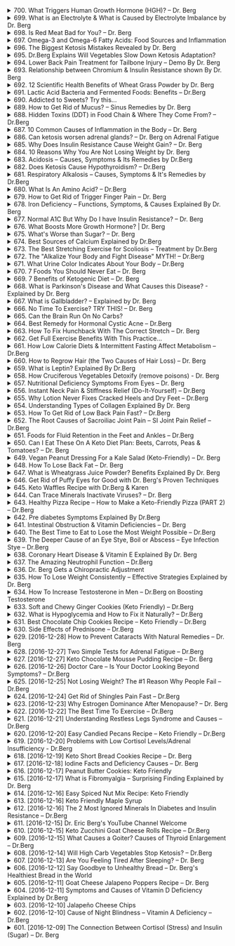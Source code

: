 <details>
<summary>700. What Triggers Human Growth Hormone (HGH)? – Dr. Berg</summary><br>

<a href="https://www.youtube.com/watch?v=TAQZATxnAfI" target="_blank">
    <img src="https://img.youtube.com/vi/TAQZATxnAfI/maxresdefault.jpg" 
        alt="[Youtube]" width="200">
</a>


</details>

<details>
<summary>699. What is an Electrolyte & What is Caused by Electrolyte Imbalance by Dr. Berg</summary><br>

<a href="https://www.youtube.com/watch?v=OBnoVmsPODg" target="_blank">
    <img src="https://img.youtube.com/vi/OBnoVmsPODg/maxresdefault.jpg" 
        alt="[Youtube]" width="200">
</a>


</details>

<details>
<summary>698. Is Red Meat Bad for You? – Dr. Berg</summary><br>

<a href="https://www.youtube.com/watch?v=e1wy2NeItQQ" target="_blank">
    <img src="https://img.youtube.com/vi/e1wy2NeItQQ/maxresdefault.jpg" 
        alt="[Youtube]" width="200">
</a>


</details>

<details>
<summary>697. Omega-3 and Omega-6 Fatty Acids: Food Sources and Inflammation</summary><br>

<a href="https://www.youtube.com/watch?v=iXXBwBMtGmQ" target="_blank">
    <img src="https://img.youtube.com/vi/iXXBwBMtGmQ/maxresdefault.jpg" 
        alt="[Youtube]" width="200">
</a>


</details>

<details>
<summary>696. The Biggest Ketosis Mistakes Revealed by Dr. Berg</summary><br>

<a href="https://www.youtube.com/watch?v=M23vP6GAovg" target="_blank">
    <img src="https://img.youtube.com/vi/M23vP6GAovg/maxresdefault.jpg" 
        alt="[Youtube]" width="200">
</a>


</details>

<details>
<summary>695. Dr.Berg Explains Will Vegetables Slow Down Ketosis Adaptation?</summary><br>

<a href="https://www.youtube.com/watch?v=Pr4u-hK1J6c" target="_blank">
    <img src="https://img.youtube.com/vi/Pr4u-hK1J6c/maxresdefault.jpg" 
        alt="[Youtube]" width="200">
</a>


</details>

<details>
<summary>694. Lower Back Pain Treatment for Tailbone Injury – Demo By Dr. Berg</summary><br>

<a href="https://www.youtube.com/watch?v=HPEC4QsW8E4" target="_blank">
    <img src="https://img.youtube.com/vi/HPEC4QsW8E4/maxresdefault.jpg" 
        alt="[Youtube]" width="200">
</a>


</details>

<details>
<summary>693. Relationship between Chromium & Insulin Resistance shown By Dr. Berg</summary><br>

<a href="https://www.youtube.com/watch?v=RABThDFW000" target="_blank">
    <img src="https://img.youtube.com/vi/RABThDFW000/maxresdefault.jpg" 
        alt="[Youtube]" width="200">
</a>


</details>

<details>
<summary>692. 12 Scientific Health Benefits of Wheat Grass Powder by Dr. Berg</summary><br>

<a href="https://www.youtube.com/watch?v=7W9BJpFMaa4" target="_blank">
    <img src="https://img.youtube.com/vi/7W9BJpFMaa4/maxresdefault.jpg" 
        alt="[Youtube]" width="200">
</a>


</details>

<details>
<summary>691. Lactic Acid Bacteria and Fermented Foods: Benefits – Dr.Berg</summary><br>

<a href="https://www.youtube.com/watch?v=EVy2bxxSI4Q" target="_blank">
    <img src="https://img.youtube.com/vi/EVy2bxxSI4Q/maxresdefault.jpg" 
        alt="[Youtube]" width="200">
</a>


</details>

<details>
<summary>690. Addicted to Sweets? Try this...</summary><br>

<a href="https://www.youtube.com/watch?v=AwJd1qXSfcQ" target="_blank">
    <img src="https://img.youtube.com/vi/AwJd1qXSfcQ/maxresdefault.jpg" 
        alt="[Youtube]" width="200">
</a>


</details>

<details>
<summary>689. How to Get Rid of Mucus? – Sinus Remedies by Dr. Berg</summary><br>

<a href="https://www.youtube.com/watch?v=KrJk0i6AYS8" target="_blank">
    <img src="https://img.youtube.com/vi/KrJk0i6AYS8/maxresdefault.jpg" 
        alt="[Youtube]" width="200">
</a>


</details>

<details>
<summary>688. Hidden Toxins (DDT) in Food Chain & Where They Come From? – Dr.Berg</summary><br>

<a href="https://www.youtube.com/watch?v=6LK2vbthHpM" target="_blank">
    <img src="https://img.youtube.com/vi/6LK2vbthHpM/maxresdefault.jpg" 
        alt="[Youtube]" width="200">
</a>


</details>

<details>
<summary>687. 10 Common Causes of Inflammation in the Body – Dr. Berg</summary><br>

<a href="https://www.youtube.com/watch?v=QO91P9kYt8E" target="_blank">
    <img src="https://img.youtube.com/vi/QO91P9kYt8E/maxresdefault.jpg" 
        alt="[Youtube]" width="200">
</a>


</details>

<details>
<summary>686. Can ketosis worsen adrenal glands? – Dr. Berg on Adrenal Fatigue</summary><br>

<a href="https://www.youtube.com/watch?v=8gDND1jge6w" target="_blank">
    <img src="https://img.youtube.com/vi/8gDND1jge6w/maxresdefault.jpg" 
        alt="[Youtube]" width="200">
</a>


</details>

<details>
<summary>685. Why Does Insulin Resistance Cause Weight Gain? – Dr. Berg</summary><br>

<a href="https://www.youtube.com/watch?v=wducoxnU5YE" target="_blank">
    <img src="https://img.youtube.com/vi/wducoxnU5YE/maxresdefault.jpg" 
        alt="[Youtube]" width="200">
</a>


</details>

<details>
<summary>684. 10 Reasons Why You Are Not Losing Weight by Dr. Berg</summary><br>

<a href="https://www.youtube.com/watch?v=KduElMXY2Fw" target="_blank">
    <img src="https://img.youtube.com/vi/KduElMXY2Fw/maxresdefault.jpg" 
        alt="[Youtube]" width="200">
</a>


</details>

<details>
<summary>683. Acidosis – Causes, Symptoms & Its Remedies by Dr.Berg</summary><br>

<a href="https://www.youtube.com/watch?v=kBIxzPFLAT0" target="_blank">
    <img src="https://img.youtube.com/vi/kBIxzPFLAT0/maxresdefault.jpg" 
        alt="[Youtube]" width="200">
</a>


</details>

<details>
<summary>682. Does Ketosis Cause Hypothyroidism? – Dr.Berg</summary><br>

<a href="https://www.youtube.com/watch?v=wzrwOlna-T0" target="_blank">
    <img src="https://img.youtube.com/vi/wzrwOlna-T0/maxresdefault.jpg" 
        alt="[Youtube]" width="200">
</a>


</details>

<details>
<summary>681. Respiratory Alkalosis – Causes, Symptoms & It's Remedies by Dr.Berg</summary><br>

<a href="https://www.youtube.com/watch?v=FjZQLEcxHI0" target="_blank">
    <img src="https://img.youtube.com/vi/FjZQLEcxHI0/maxresdefault.jpg" 
        alt="[Youtube]" width="200">
</a>


</details>

<details>
<summary>680. What Is An Amino Acid? – Dr.Berg</summary><br>

<a href="https://www.youtube.com/watch?v=cyh6mo2AeaU" target="_blank">
    <img src="https://img.youtube.com/vi/cyh6mo2AeaU/maxresdefault.jpg" 
        alt="[Youtube]" width="200">
</a>


</details>

<details>
<summary>679. How to Get Rid of Trigger Finger Pain – Dr. Berg</summary><br>

<a href="https://www.youtube.com/watch?v=3VdaGyHHrXw" target="_blank">
    <img src="https://img.youtube.com/vi/3VdaGyHHrXw/maxresdefault.jpg" 
        alt="[Youtube]" width="200">
</a>


</details>

<details>
<summary>678. Iron Deficiency – Functions, Symptoms, & Causes Explained By Dr. Berg</summary><br>

<a href="https://www.youtube.com/watch?v=yD3bW2z-yNw" target="_blank">
    <img src="https://img.youtube.com/vi/yD3bW2z-yNw/maxresdefault.jpg" 
        alt="[Youtube]" width="200">
</a>


</details>

<details>
<summary>677. Normal A1C But Why Do I have Insulin Resistance? – Dr. Berg</summary><br>

<a href="https://www.youtube.com/watch?v=9dOK9fR9hDU" target="_blank">
    <img src="https://img.youtube.com/vi/9dOK9fR9hDU/maxresdefault.jpg" 
        alt="[Youtube]" width="200">
</a>


</details>

<details>
<summary>676. What Boosts More Growth Hormone? | Dr. Berg</summary><br>

<a href="https://www.youtube.com/watch?v=fevi1lmDPEU" target="_blank">
    <img src="https://img.youtube.com/vi/fevi1lmDPEU/maxresdefault.jpg" 
        alt="[Youtube]" width="200">
</a>


</details>

<details>
<summary>675. What's Worse than Sugar? – Dr. Berg</summary><br>

<a href="https://www.youtube.com/watch?v=FJC68HbhlYU" target="_blank">
    <img src="https://img.youtube.com/vi/FJC68HbhlYU/maxresdefault.jpg" 
        alt="[Youtube]" width="200">
</a>


</details>

<details>
<summary>674. Best Sources of Calcium Explained by Dr.Berg</summary><br>

<a href="https://www.youtube.com/watch?v=ScXWNQdNBOM" target="_blank">
    <img src="https://img.youtube.com/vi/ScXWNQdNBOM/maxresdefault.jpg" 
        alt="[Youtube]" width="200">
</a>


</details>

<details>
<summary>673. The Best Stretching Exercise for Scoliosis – Treatment by Dr.Berg</summary><br>

<a href="https://www.youtube.com/watch?v=jxuvbZluAPk" target="_blank">
    <img src="https://img.youtube.com/vi/jxuvbZluAPk/maxresdefault.jpg" 
        alt="[Youtube]" width="200">
</a>


</details>

<details>
<summary>672. The "Alkalize Your Body and Fight Disease" MYTH! – Dr.Berg</summary><br>

<a href="https://www.youtube.com/watch?v=hL20rKw8FME" target="_blank">
    <img src="https://img.youtube.com/vi/hL20rKw8FME/maxresdefault.jpg" 
        alt="[Youtube]" width="200">
</a>


</details>

<details>
<summary>671. What Urine Color Indicates About Your Body – Dr.Berg</summary><br>

<a href="https://www.youtube.com/watch?v=rIWb2vlUNaM" target="_blank">
    <img src="https://img.youtube.com/vi/rIWb2vlUNaM/maxresdefault.jpg" 
        alt="[Youtube]" width="200">
</a>


</details>

<details>
<summary>670. 7 Foods You Should Never Eat – Dr. Berg</summary><br>

<a href="https://www.youtube.com/watch?v=Iyf5ViY2AbA" target="_blank">
    <img src="https://img.youtube.com/vi/Iyf5ViY2AbA/maxresdefault.jpg" 
        alt="[Youtube]" width="200">
</a>


</details>

<details>
<summary>669. 7 Benefits of Ketogenic Diet – Dr. Berg</summary><br>

<a href="https://www.youtube.com/watch?v=_VqsQNLZDpE" target="_blank">
    <img src="https://img.youtube.com/vi/_VqsQNLZDpE/maxresdefault.jpg" 
        alt="[Youtube]" width="200">
</a>


</details>

<details>
<summary>668. What is Parkinson's Disease and What Causes this Disease? - Explained by Dr. Berg</summary><br>

<a href="https://www.youtube.com/watch?v=PpKsGcbec0Q" target="_blank">
    <img src="https://img.youtube.com/vi/PpKsGcbec0Q/maxresdefault.jpg" 
        alt="[Youtube]" width="200">
</a>


</details>

<details>
<summary>667. What is Gallbladder? – Explained by Dr. Berg</summary><br>

<a href="https://www.youtube.com/watch?v=UJQmdF_8t9c" target="_blank">
    <img src="https://img.youtube.com/vi/UJQmdF_8t9c/maxresdefault.jpg" 
        alt="[Youtube]" width="200">
</a>


</details>

<details>
<summary>666. No Time To Exercise? TRY THIS! – Dr. Berg</summary><br>

<a href="https://www.youtube.com/watch?v=tbi1q0zgz1o" target="_blank">
    <img src="https://img.youtube.com/vi/tbi1q0zgz1o/maxresdefault.jpg" 
        alt="[Youtube]" width="200">
</a>


</details>

<details>
<summary>665. Can the Brain Run On No Carbs?</summary><br>

<a href="https://www.youtube.com/watch?v=XAil7Y5Gu5o" target="_blank">
    <img src="https://img.youtube.com/vi/XAil7Y5Gu5o/maxresdefault.jpg" 
        alt="[Youtube]" width="200">
</a>


</details>

<details>
<summary>664. Best Remedy for Hormonal Cystic Acne – Dr.Berg</summary><br>

<a href="https://www.youtube.com/watch?v=JE3PeG4hi4w" target="_blank">
    <img src="https://img.youtube.com/vi/JE3PeG4hi4w/maxresdefault.jpg" 
        alt="[Youtube]" width="200">
</a>


</details>

<details>
<summary>663. How To Fix Hunchback With The Correct Stretch – Dr. Berg</summary><br>

<a href="https://www.youtube.com/watch?v=APRTjRmBAhM" target="_blank">
    <img src="https://img.youtube.com/vi/APRTjRmBAhM/maxresdefault.jpg" 
        alt="[Youtube]" width="200">
</a>


</details>

<details>
<summary>662. Get Full Exercise Benefits With This Practice...</summary><br>

<a href="https://www.youtube.com/watch?v=X7WsxOjtM3c" target="_blank">
    <img src="https://img.youtube.com/vi/X7WsxOjtM3c/maxresdefault.jpg" 
        alt="[Youtube]" width="200">
</a>


</details>

<details>
<summary>661. How Low Calorie Diets & Intermittent Fasting Affect Metabolism – Dr.Berg</summary><br>

<a href="https://www.youtube.com/watch?v=mDGcXTGWzaY" target="_blank">
    <img src="https://img.youtube.com/vi/mDGcXTGWzaY/maxresdefault.jpg" 
        alt="[Youtube]" width="200">
</a>


</details>

<details>
<summary>660. How to Regrow Hair (the Two Causes of Hair Loss) – Dr. Berg</summary><br>

<a href="https://www.youtube.com/watch?v=4r8Mf7BL2Pk" target="_blank">
    <img src="https://img.youtube.com/vi/4r8Mf7BL2Pk/maxresdefault.jpg" 
        alt="[Youtube]" width="200">
</a>


</details>

<details>
<summary>659. What is Leptin? Explained By Dr.Berg</summary><br>

<a href="https://www.youtube.com/watch?v=o-K9xpu1pzo" target="_blank">
    <img src="https://img.youtube.com/vi/o-K9xpu1pzo/maxresdefault.jpg" 
        alt="[Youtube]" width="200">
</a>


</details>

<details>
<summary>658. How Cruciferous Vegetables Detoxify (remove poisons) - Dr. Berg</summary><br>

<a href="https://www.youtube.com/watch?v=ym7Jt7rehko" target="_blank">
    <img src="https://img.youtube.com/vi/ym7Jt7rehko/maxresdefault.jpg" 
        alt="[Youtube]" width="200">
</a>


</details>

<details>
<summary>657. Nutritional Deficiency Symptoms From Eyes – Dr. Berg</summary><br>

<a href="https://www.youtube.com/watch?v=3uBArhJVMLU" target="_blank">
    <img src="https://img.youtube.com/vi/3uBArhJVMLU/maxresdefault.jpg" 
        alt="[Youtube]" width="200">
</a>


</details>

<details>
<summary>656. Instant Neck Pain & Stiffness Relief (Do-It-Yourself) – Dr.Berg</summary><br>

<a href="https://www.youtube.com/watch?v=VUtBqJ4rsiQ" target="_blank">
    <img src="https://img.youtube.com/vi/VUtBqJ4rsiQ/maxresdefault.jpg" 
        alt="[Youtube]" width="200">
</a>


</details>

<details>
<summary>655. Why Lotion Never Fixes Cracked Heels and Dry Feet – Dr.Berg</summary><br>

<a href="https://www.youtube.com/watch?v=Z2o0fTIdHKs" target="_blank">
    <img src="https://img.youtube.com/vi/Z2o0fTIdHKs/maxresdefault.jpg" 
        alt="[Youtube]" width="200">
</a>


</details>

<details>
<summary>654. Understanding Types of Collagen Explained By Dr. Berg</summary><br>

<a href="https://www.youtube.com/watch?v=UcSgIhrvaos" target="_blank">
    <img src="https://img.youtube.com/vi/UcSgIhrvaos/maxresdefault.jpg" 
        alt="[Youtube]" width="200">
</a>


</details>

<details>
<summary>653. How To Get Rid of Low Back Pain Fast? – Dr.Berg</summary><br>

<a href="https://www.youtube.com/watch?v=o9jyE-Dcjkk" target="_blank">
    <img src="https://img.youtube.com/vi/o9jyE-Dcjkk/maxresdefault.jpg" 
        alt="[Youtube]" width="200">
</a>


</details>

<details>
<summary>652. The Root Causes of Sacroiliac Joint Pain – SI Joint Pain Relief – Dr.Berg</summary><br>

<a href="https://www.youtube.com/watch?v=_pZT6SzQ9fg" target="_blank">
    <img src="https://img.youtube.com/vi/_pZT6SzQ9fg/maxresdefault.jpg" 
        alt="[Youtube]" width="200">
</a>


</details>

<details>
<summary>651. Foods for Fluid Retention in the Feet and Ankles – Dr.Berg</summary><br>

<a href="https://www.youtube.com/watch?v=YAj4e75Yv8Y" target="_blank">
    <img src="https://img.youtube.com/vi/YAj4e75Yv8Y/maxresdefault.jpg" 
        alt="[Youtube]" width="200">
</a>


</details>

<details>
<summary>650. Can I Eat These On A Keto Diet Plan: Beets, Carrots, Peas & Tomatoes? – Dr. Berg</summary><br>

<a href="https://www.youtube.com/watch?v=krfboRubpKU" target="_blank">
    <img src="https://img.youtube.com/vi/krfboRubpKU/maxresdefault.jpg" 
        alt="[Youtube]" width="200">
</a>


</details>

<details>
<summary>649. Vegan Peanut Dressing For a Kale Salad (Keto-Friendly) – Dr. Berg</summary><br>

<a href="https://www.youtube.com/watch?v=7zlUlznOmq8" target="_blank">
    <img src="https://img.youtube.com/vi/7zlUlznOmq8/maxresdefault.jpg" 
        alt="[Youtube]" width="200">
</a>


</details>

<details>
<summary>648. How To Lose Back Fat – Dr. Berg</summary><br>

<a href="https://www.youtube.com/watch?v=Zeh-fA9Cl3k" target="_blank">
    <img src="https://img.youtube.com/vi/Zeh-fA9Cl3k/maxresdefault.jpg" 
        alt="[Youtube]" width="200">
</a>


</details>

<details>
<summary>647. What is Wheatgrass Juice Powder? Benefits Explained By Dr. Berg</summary><br>

<a href="https://www.youtube.com/watch?v=1r_vun-ERQI" target="_blank">
    <img src="https://img.youtube.com/vi/1r_vun-ERQI/maxresdefault.jpg" 
        alt="[Youtube]" width="200">
</a>


</details>

<details>
<summary>646. Get Rid of Puffy Eyes for Good with Dr. Berg's Proven Techniques</summary><br>

<a href="https://www.youtube.com/watch?v=zGtiylOAtM0" target="_blank">
    <img src="https://img.youtube.com/vi/zGtiylOAtM0/maxresdefault.jpg" 
        alt="[Youtube]" width="200">
</a>


</details>

<details>
<summary>645. Keto Waffles Recipe with Dr.Berg & Karen</summary><br>

<a href="https://www.youtube.com/watch?v=lFsaM8oClaQ" target="_blank">
    <img src="https://img.youtube.com/vi/lFsaM8oClaQ/maxresdefault.jpg" 
        alt="[Youtube]" width="200">
</a>


</details>

<details>
<summary>644. Can Trace Minerals Inactivate Viruses? – Dr. Berg</summary><br>

<a href="https://www.youtube.com/watch?v=XRYGJvD3mkw" target="_blank">
    <img src="https://img.youtube.com/vi/XRYGJvD3mkw/maxresdefault.jpg" 
        alt="[Youtube]" width="200">
</a>


</details>

<details>
<summary>643. Healthy Pizza Recipe – How to Make a Keto-Friendly Pizza (PART 2) – Dr.Berg</summary><br>

<a href="https://www.youtube.com/watch?v=okE3-YV__ck" target="_blank">
    <img src="https://img.youtube.com/vi/okE3-YV__ck/maxresdefault.jpg" 
        alt="[Youtube]" width="200">
</a>


</details>

<details>
<summary>642. Pre diabetes Symptoms Explained By Dr.Berg</summary><br>

<a href="https://www.youtube.com/watch?v=ZQNRIeH101U" target="_blank">
    <img src="https://img.youtube.com/vi/ZQNRIeH101U/maxresdefault.jpg" 
        alt="[Youtube]" width="200">
</a>


</details>

<details>
<summary>641. Intestinal Obstruction & Vitamin Deficiencies – Dr. Berg</summary><br>

<a href="https://www.youtube.com/watch?v=n_TZbz16C-U" target="_blank">
    <img src="https://img.youtube.com/vi/n_TZbz16C-U/maxresdefault.jpg" 
        alt="[Youtube]" width="200">
</a>


</details>

<details>
<summary>640. The Best Time to Eat to Lose the Most Weight Possible – Dr.Berg</summary><br>

<a href="https://www.youtube.com/watch?v=UJQmI3XOHCM" target="_blank">
    <img src="https://img.youtube.com/vi/UJQmI3XOHCM/maxresdefault.jpg" 
        alt="[Youtube]" width="200">
</a>


</details>

<details>
<summary>639. The Deeper Cause of an Eye Stye, Boil or Abscess – Eye Infection Stye – Dr.Berg</summary><br>

<a href="https://www.youtube.com/watch?v=YKl1j0ZCsLE" target="_blank">
    <img src="https://img.youtube.com/vi/YKl1j0ZCsLE/maxresdefault.jpg" 
        alt="[Youtube]" width="200">
</a>


</details>

<details>
<summary>638. Coronary Heart Disease & Vitamin E Explained By Dr. Berg</summary><br>

<a href="https://www.youtube.com/watch?v=KgF99DleFWo" target="_blank">
    <img src="https://img.youtube.com/vi/KgF99DleFWo/maxresdefault.jpg" 
        alt="[Youtube]" width="200">
</a>


</details>

<details>
<summary>637. The Amazing Neutrophil Function – Dr.Berg</summary><br>

<a href="https://www.youtube.com/watch?v=B7Cc7VGpIDw" target="_blank">
    <img src="https://img.youtube.com/vi/B7Cc7VGpIDw/maxresdefault.jpg" 
        alt="[Youtube]" width="200">
</a>


</details>

<details>
<summary>636. Dr. Berg Gets a Chiropractic Adjustment</summary><br>

<a href="https://www.youtube.com/watch?v=EkGDRlmsr1k" target="_blank">
    <img src="https://img.youtube.com/vi/EkGDRlmsr1k/maxresdefault.jpg" 
        alt="[Youtube]" width="200">
</a>


</details>

<details>
<summary>635. How To Lose Weight Consistently – Effective Strategies Explained by Dr. Berg</summary><br>

<a href="https://www.youtube.com/watch?v=YPUWzVSly4U" target="_blank">
    <img src="https://img.youtube.com/vi/YPUWzVSly4U/maxresdefault.jpg" 
        alt="[Youtube]" width="200">
</a>


</details>

<details>
<summary>634. How To Increase Testosterone in Men – Dr.Berg on Boosting Testosterone</summary><br>

<a href="https://www.youtube.com/watch?v=0tj7VfiURuk" target="_blank">
    <img src="https://img.youtube.com/vi/0tj7VfiURuk/maxresdefault.jpg" 
        alt="[Youtube]" width="200">
</a>


</details>

<details>
<summary>633. Soft and Chewy Ginger Cookies (Keto Friendly) – Dr.Berg</summary><br>

<a href="https://www.youtube.com/watch?v=fB4oTr8sgy0" target="_blank">
    <img src="https://img.youtube.com/vi/fB4oTr8sgy0/maxresdefault.jpg" 
        alt="[Youtube]" width="200">
</a>


</details>

<details>
<summary>632. What is Hypoglycemia and How to Fix it Naturally? – Dr.Berg</summary><br>

<a href="https://www.youtube.com/watch?v=n4hTBVFyyKs" target="_blank">
    <img src="https://img.youtube.com/vi/n4hTBVFyyKs/maxresdefault.jpg" 
        alt="[Youtube]" width="200">
</a>


</details>

<details>
<summary>631. Best Chocolate Chip Cookies Recipe – Keto Friendly – Dr.Berg</summary><br>

<a href="https://www.youtube.com/watch?v=XV-TNaYwAuc" target="_blank">
    <img src="https://img.youtube.com/vi/XV-TNaYwAuc/maxresdefault.jpg" 
        alt="[Youtube]" width="200">
</a>


</details>

<details>
<summary>630. Side Effects of Prednisone – Dr.Berg</summary><br>

<a href="https://www.youtube.com/watch?v=DuuRUyO3SW4" target="_blank">
    <img src="https://img.youtube.com/vi/DuuRUyO3SW4/maxresdefault.jpg" 
        alt="[Youtube]" width="200">
</a>


</details>

<details>
<summary>629. [2016-12-28] How to Prevent Cataracts With Natural Remedies – Dr. Berg</summary><br>

<a href="https://www.youtube.com/watch?v=7d1rOYvv5Xw" target="_blank">
    <img src="https://img.youtube.com/vi/7d1rOYvv5Xw/maxresdefault.jpg" 
        alt="[Youtube]" width="200">
</a>

### 核心主題
- 論述白內障的原因及其相關因素。
- 探讨營養補充和自然療法在治療白內障中的作用。

### 主要觀念
1. 白內障是晶狀體變得混濁，影響視力的疾病，通常需要手術治療。
2. 白內障與年齡老化、壓力及某些藥物（如皮質類固醇）有關。
3. 糖尿病及其前期症狀（如胰島素抵抗）會增加白內障風險。
4. 膳食和 supplements 可能對預防或治療白內障有幫助。

### 問題原因
1. 年齡導致晶狀體退化。
2. 長期使用皮質類固醇（如 prednisone）可能引發白內障。
3. 糖尿病患者的高血糖水平會損害晶狀體，導致白內障風險增加。
4. 胰島素抵抗和前期糖尿病也與白內障發生率上升有關。

### 解決方法
1. **補充營養：**
   - **硫胺素（B1）**：推薦使用脂溶性B1，因其能穿透細胞膜，進入眼睛深層組織，幫助修復晶狀體。
   - **NAC滴眼液（N-Acetylcarnosine）**：這是一種常見的自然療法，可用於直接作用於眼睛，修復白內障。

2. **飲食調整：**
   - 調整飲食以控制血糖水平，改善胰島素抵抗。
   - 增加富含抗氧化劑的食物攝取，保護眼睛免受氧化應激損害。

### 健康建議
1. 確保攝入足夠的營養素，尤其是脂溶性B族維生素和NAC。
2. 控制血糖水平，特別是糖尿病患者，以降低白內障風險。
3. 使用特定的眼部護理產品（如NAC滴眼液）來改善視力問題。
4. 經常進行眼部檢查，早期發現和治療眼部問題。

### 結論
- 白內障是一種可預防且可治療的疾病。
- 通過調整飲食、補充適當營養素以及使用自然療法，可以有效延緩白內障的發展甚至恢復視力。
- 特別是對於糖尿病患者來說，及時補充B1和NAC滴眼液等措施能顯著改善眼部健康。
</details>

<details>
<summary>628. [2016-12-27] Two Simple Tests for Adrenal Fatigue – Dr.Berg</summary><br>

<a href="https://www.youtube.com/watch?v=mYfUCMCBYGE" target="_blank">
    <img src="https://img.youtube.com/vi/mYfUCMCBYGE/maxresdefault.jpg" 
        alt="[Youtube]" width="200">
</a>

### Core Theme  
- **Adrenal Fatigue**: The video discusses two simple home tests to assess adrenal fatigue and provides insights into its implications on health.  

---

### Key Concepts  
1. **Adrenal Function and Breathing**:  
   - Adrenal glands are linked to respiratory capacity. Poor adrenal function can limit breath-holding ability, a sign of potential adrenal fatigue.  
2. **Autonomic Nervous System (ANS)**:  
   - The ANS, particularly the sympathetic nervous system, plays a role in controlling pupil dilation and constriction via the iris in response to light.  

---

### Symptoms and Causes  
1. **Adrenal Fatigue Symptoms**:  
   - Difficulty holding breath for extended periods (e.g., less than a minute).  
   - Inability to maintain pupil constriction under bright light, leading to fluctuating pupil size.  
2. **Underlying Cause**:  
   - Weakness or dysfunction in the adrenal glands and related nervous system pathways.  

---

### Diagnostic Tests  
1. **Breath-Holding Test**:  
   - Instructions: Hold your breath as long as possible.  
   - Interpretation: Poor performance may indicate adrenal fatigue.  
2. **Iris Light Response Test**:  
   - Instructions: Shine a light into one eye and observe pupil constriction.  
   - Interpretation: Inability to maintain constriction for at least one minute suggests weak adrenals.  

---

### Solutions and Health Recommendations  
1. **Adrenal Support Kit**:  
   - A recommended product is mentioned to aid adrenal function, with details provided in the video (link included).  
2. **Lifestyle Modifications**:  
   - Further advice may include dietary changes, stress management, and rest to support adrenal health.  

---

### Conclusion  
- Early detection of adrenal fatigue through simple home tests can lead to timely intervention.  
- Strengthening adrenal function is crucial for overall health and vitality.
</details>

<details>
<summary>627. [2016-12-27] Keto Chocolate Mousse Pudding Recipe – Dr. Berg</summary><br>

<a href="https://www.youtube.com/watch?v=T3Levyqu9s4" target="_blank">
    <img src="https://img.youtube.com/vi/T3Levyqu9s4/maxresdefault.jpg" 
        alt="[Youtube]" width="200">
</a>

### Core Theme  
- The article primarily focuses on the creation and presentation of a low-carb, keto-friendly chocolate mousse recipe.  

---

### Key Concepts  
1. **Recipe Overview**:  
   - The chocolate mousse is described as simple to prepare with minimal ingredients.  
   - It emphasizes the use of whipped cream and sugar-free chocolate chips for garnish.  

2. **Dietary Considerations**:  
   - The dish aligns with low-carb and keto dietary restrictions, making it suitable for individuals following these diets.  

3. **Presentation and Enjoyment**:  
   - The recipe suggests serving the mousse in small portions for a delightful experience.  
   - Optional additions like whipped cream and chocolate drizzle enhance presentation and flavor variety.  

---

### Issues Identified  
- The initial recording lacked sufficient pauses between key points, potentially making it harder to follow.  

---

### Solutions Proposed  
1. **Improvement in Delivery**:  
   - Incorporating brief pauses between main concepts improves clarity and comprehension during presentations or recordings.  

2. **Clarity and Structure**:  
   - Organizing the content with clear sections (e.g., recipe explanation, preparation steps) ensures better audience engagement.  

---

### Health Recommendations  
1. **Dietary Fit**:  
   - The recipe is recommended for individuals adhering to low-carb or keto diets due to its ingredient choices and minimal sugar content.  

2. **Portion Control**:  
   - Consuming the mousse in small portions aligns with healthy eating practices, even when indulging in treats.  

---

### Conclusion  
- The article successfully demonstrates how to create a simple, nutritious, and delicious chocolate mousse that fits specific dietary needs.  
- Emphasizing presentation and clarity enhances the overall appeal and usability of the recipe for a wider audience.
</details>

<details>
<summary>626. [2016-12-26] Doctor Care – Is Your Doctor Looking Beyond Symptoms? – Dr.Berg</summary><br>

<a href="https://www.youtube.com/watch?v=1Ie4xrddR3o" target="_blank">
    <img src="https://img.youtube.com/vi/1Ie4xrddR3o/maxresdefault.jpg" 
        alt="[Youtube]" width="200">
</a>

### 文章整理：探索健康真相：症状与根本原因的关系

---

#### **核心主題**
- 本文主要探討現代醫學中對疾病和症狀的根本原因分析不足，強調通過工具（如「症狀檢查器」）來找出導致健康問題的根源。

---

#### **主要觀念**
1. 現代醫學常忽視疾病的根本原因，僅關注症狀。
2. 很多疾病的真正原因是營養缺乏或代謝失衡。
3. 通過工具分析症狀與根本原因之間的因果關係，可以更好地理解健康問題。

---

#### **問題原因**
1. 現有醫療信息存在重大缺陷：
   - 醫療教育中未充分強調營養和代謝在疾病中的作用。
   - 医療機構重視症狀而非病因。
2. 對於多種常見疾病的描述不夠科學：
   - 如白癜風、白癜病、白癜症等，病因不明。
   - 神經系統疾病（如帕金森病、多發性硬化症）的病因未被探明。

---

#### **解決方法**
1. 使用「症狀檢查器」工具：
   - 通過分析症狀和根本原因之間的因果關係，提供科學的健康建議。
2. 強調營養在疾病治療中的重要性：
   - 如B族維生素缺乏導致神經系統問題。
   - K2、D3缺乏引發血管 CALCIFICATION（鈣化）。

---

#### **健康建議**
1. 調整飲食結構，補充必要的營養素：
   - B族維生素可改善神經症狀。
   - 維生素C和K2/D3可預防血管問題。
2. 避免依賴傳統藥物治療，轉向根源療法。

---

#### **結論**
- 通過科學工具分析症狀與病因之間的關係，可以幫助個人更好地了解健康狀況並採取行動。
- 強調營養和生活方式在疾病 prevention 和治療中的重要性。
- 鉴於現代醫學的局限性，自主學習和使用相關工具是改善健康的關鍵步驟。

---

#### **附註**
- 本文作者提供了「症狀檢查器」工具作為會員福利，鼓勵讀者進一步了解並利用該工具來提升健康水平。
</details>

<details>
<summary>625. [2016-12-25] Not Losing Weight? The #1 Reason Why People Fail – Dr.Berg</summary><br>

<a href="https://www.youtube.com/watch?v=44EEwcxV7Ls" target="_blank">
    <img src="https://img.youtube.com/vi/44EEwcxV7Ls/maxresdefault.jpg" 
        alt="[Youtube]" width="200">
</a>

### Summary of Key Points from the Article

#### Core Themes
- **Nutritional Strategies for Weight Loss and Health Optimization**: The article emphasizes the importance of understanding what to eat, what not to eat, and how to structure meals to achieve optimal health and weight loss.
- **Role of Insulin Management**: A central focus is on managing insulin levels through diet, as excessive insulin spikes can lead to various health issues, including weight gain and metabolic disorders.

#### Major Concepts
1. **Dietary Composition**:
   - **Macronutrient Balance**: The importance of balancing carbohydrates, proteins, and fats, with a particular emphasis on the role of healthy fats in satiety and blood sugar regulation.
   - **Low-Carbohydrate Diet**: Advocacy for reducing carbohydrate intake to minimize insulin spikes and promote fat burning.

2. **Meal Frequency**:
   - **Intermittent Feeding**: The article suggests that eating two meals a day can help manage insulin levels and reduce overall calorie consumption.

3. **Healthy Fats**:
   - **Importance of Healthy Fats**: Emphasis on incorporating healthy fats such as avocado, coconut oil, butter, nuts, and almond butter to enhance satiety and prevent insulin spikes.

4. **Social and Environmental Considerations**:
   - **Eating Out and Social Situations**: Strategies for managing eating out, social gatherings, and stress-related eating.

5. **Advanced Techniques**:
   - **Exercise and Training**: Discussion on interval training, toning exercises, and fat-burning techniques to complement dietary changes.

#### Problem Analysis
- **Insulin Spikes**: Excessive carbohydrate intake leads to rapid insulin spikes, which can contribute to weight gain, metabolic syndrome, and other health issues.
- **Deprivation and Compliance**: Traditional dieting often leads to feelings of deprivation, making it difficult to sustain long-term compliance.

#### Solutions and Health Recommendations
1. **Dietary Adjustments**:
   - **Reduce Carbohydrate Intake**: Limit processed sugars and refined carbohydrates to minimize insulin spikes.
   - **Increase Healthy Fats**: Incorporate fats like avocado, coconut oil, and nuts to enhance satiety and stabilize blood sugar levels.

2. **Meal Planning**:
   - **Structured Eating Plan**: Use tools like the "meal maker" to create a weekly eating plan, reducing the burden of daily meal decisions.

3. **Behavioral Strategies**:
   - **Mindful Eating**: Address emotional eating and stress-related eating through awareness and planning.
   - **Social Situations**: Develop strategies for navigating social events and eating out without compromising dietary goals.

4. **Exercise**:
   - **Combine Training Modalities**: Use interval training and toning exercises to enhance fat burning and overall fitness.

5. **Supplements and Tools**:
   - **Membership Program**: Access to a comprehensive membership site with over 200 lessons, including detailed nutritional guidance, exercise routines, and tools like the "meal maker."
   - **Symptom Checker**: Use a symptom checker tool to identify underlying causes of health issues and tailor interventions accordingly.

#### Conclusion
- The article presents a holistic approach to weight loss and health optimization through careful attention to diet, meal planning, behavioral strategies, and exercise. By managing insulin levels and focusing on nutrient-dense, satiating foods, individuals can achieve sustainable results without feelings of deprivation. The inclusion of practical tools and resources further enhances the feasibility of implementing these strategies in daily life.
</details>

<details>
<summary>624. [2016-12-24] Get Rid of Shingles Pain Fast – Dr.Berg</summary><br>

<a href="https://www.youtube.com/watch?v=-Xu4BWF-jC0" target="_blank">
    <img src="https://img.youtube.com/vi/-Xu4BWF-jC0/maxresdefault.jpg" 
        alt="[Youtube]" width="200">
</a>

### 文章整理：壓力與病毒再活化之間的關聯及解決策略

#### 核心主題
- 病毒在壓力和免疫功能下降情況下可能重新活化。
- 特別關注腎上腺功能與壓力管理對病毒感染的影響。

#### 主要觀念
1. **腎上腺 glands 的角色**：
   - 腎上腺是應對壓力的主要 gland，負責分泌激素以幫助身體處理壓力。
   - 當腎上腺功能受損或壓力過大時，免疫系統會被削弱。

2. **病毒再活化的機制**：
   - 壓力導致腎上腺疲勞，削弱免疫力。
   - 免疫力下降使得潛伏病毒（如疱疹病毒）重新活化並導致感染。

3. **營養在免疫调节中的作用**：
   - 維生素 D 和 K2 在免疫反應和鈣質代謝中起關鍵作用。
   - 維生素 D 缺乏與流感等病毒感染的發生率增加有關。

#### 問題原因
- 長期壓力導致腎上腺功能減退，免疫力降低。
- 維生素 D 和 K2 的不平衡可能促成病毒再活化和鈣質沉積異常。

#### 解決方法
1. **短期止痛技術**：
   - 使用鏡像刺激法（Mirroring Technique）來干預疼痛信號傳遞。
   - 操作：按壓身體受痛部位的對側區域，以中斷神經 circuits 的 pain loop。

2. **長期健康建議**：
   - **腎上腺支持**：
     - 使用補充劑來強化腎上腺功能。
     - 推荐閱讀 Frank Netter MD 的《Adrenal Book》以了解具體方法。
   - **營養干預**：
     - 維生素 D3：每日 50,000 IU，增強免疫系統功能。
     - 維生素 K2（MK-7形式）：每日 500 微克，配合維生素 D 使用，以避免鈣質沉積於軟組織。

#### 健康建議
1. **壓力管理**：
   - 適當管理壓力，避免長期高壓導致腎上腺疲勞。
   - 可采用放鬆技巧、運動和充足睡眠來應對壓力。

2. **營養攝取**：
   - 確保每日足夠的維生素 D 和 K2 取，特別是在日照不足的季節。
   - 避免過量攝取維生素 D 而不補充 K2，以防止鈣質代謝失衡。

3. **定期檢查**：
   - 监測腎上腺功能和免疫指標，及時調整營養和治療方案。

#### 結論
- 压力管理和免疫支持是預防病毒再活化的關鍵。
- 通過鏡像刺激法短期缓解疼痛，並配合同源補充劑長期強化免疫系統，可以有效控制病毒感染的風險。
</details>

<details>
<summary>623. [2016-12-23] Why Estrogen Dominance After Menopause? – Dr. Berg</summary><br>

<a href="https://www.youtube.com/watch?v=WZDUoRjQWyw" target="_blank">
    <img src="https://img.youtube.com/vi/WZDUoRjQWyw/maxresdefault.jpg" 
        alt="[Youtube]" width="200">
</a>

### 文章整理：.estrogen Dominance and Health Solutions/

---

#### 核心主題  
- ** estrogen dominance 的影響及其健康問題。  
- ** 現代生活中的環境因素如何導致 estrogen 水平失衡。  
- ** 解決 estrogen 失衡的方法與健康建議。

---

#### 主要觀念  
1. **Estrogen Dominance**：指體內雌激素水平相對過高，或雄激素不足導致的激素失衡現象。
2. **環境因素干擾**：現代生活中存在多種干擾内分泌的化學物質，如Glyphosate和GMO作物殘留。  
3. **食物與健康之間的關聯**：飲食中選擇有機食品、無激素 Meat 可降低外界荷爾蒙干擾。

---

#### 問題原因  
- **化學物質暴露**：  
  - Glyphosate（ roundup 的主要成分）具備 estrogen-like 活性，長期低劑量暴露會影響内分泌系統。  
  - 研究顯示，Glyphosate 在微量濃度下即可干擾人體荷爾蒙平衡。  
- **飲食因素**：  
  - 常見農作物（如玉米、大豆）多為 GMO 計畫品種，且常接受大量除草劑噴洒。  
  - 飼料中的 GMO 成分通過食物鏈進入人體，增加 estrogen 水平。  
- **營養不均衡**：  
  - 經現代加工的食品中可能含有激素干擾物，導致内分泌紊亂。

---

#### 解决方法  
1. **飲食調整**：  
   - 選擇有機蔬菜和 hormone-free 肉類，避免 GMO 成分。  
   - 增加 cruciferous vegetables（如西兰花、甘藍）的攝取，因其含有的化合物可幫助降低 estrogen 水平。  
2. **補充anutrients**：  
   - 確保足夠的碘攝取，有助于調節激素平衡。  
   - 使用	Dim （DIM）等-cruciferous 成分濃縮物，作為自然的 aromatase inhibitor。  
3. ** herb 治療**：  
   - 使用/nettle root（蒲公英根）提取物，具備強效的 aromatase 抑制作用。  

---

#### 健康建議  
1. **日常飲食**：  
   - 選擇有機、非 GMO 食品，减少化學物質暴露。  
   - 多攝取十字花科蔬菜（如西蘭花、甘蓝），以支持肝臟排毒和激素平衡。  
2. ** supplements 使用**：  
   - 確保補充DIM、nettle root等自然成分，以降低 estrogen 水平。  
3. **壓力管理**：  
   - 支持 adrenal 功能，避免因應激導致的 hormones 失衡。  
4. **定期監測**：  
   - 如有疑慮，可進行激素水平測試，及時調整飲食和治療方案。  

---

#### 結論  
- **.estrogen dominance 是現代生活中的常見問題，主要由環境化學物質、GMO 食品和營養不均衡引起。  
- ** 通過選擇有機食品、補充天然成分和管理壓力，可有效降低 estrogen 水平並恢復激素平衡。  
- ** 長期低劑量的Glyphosate暴露對健康有潛在危害，需提高警惕並採取預防措施。
</details>

<details>
<summary>622. [2016-12-22] The Best Time To Exercise – Dr.Berg</summary><br>

<a href="https://www.youtube.com/watch?v=VQsssG1uEAQ" target="_blank">
    <img src="https://img.youtube.com/vi/VQsssG1uEAQ/maxresdefault.jpg" 
        alt="[Youtube]" width="200">
</a>

# 早晚運動的最佳時間：高強度訓練的理想選擇

## 核心主題
本文探討了在早晚兩個時段進行高強度運動的效果差異，特別是針對那些追求最大化健康和體能提升的人群。

## 主要觀念
1. **高強度訓練的時機**  
   高強度間歇訓練（HIIT）等重型訓練最好安排在 вечерние שעות，以實現最佳的恢復效果。
   
2. **生物鐘對運動表現的影響**  
   人體的生物節律會影響運動後的康複以及荷爾蒙水平，特別是皮質醇和睾酮的變化。

3. **運動與荷爾蒙調節**  
   晨練可能增加皮質醇水平，而夕晚訓練則有助于更快降低其水平，從而促進全身康複及 testosterone 的提升。

## 問題原因
- **晨練的局限性**  
  早晨進行高強度運動可能导致皮質醇分泌激增，影響整天的康複與荷爾蒙平衡。
  
- **康複效率低下**  
  早上訓練後，身體可能需要更長時間來恢復，限制了整體健康效益。

## 解決方法
1. **選擇合適的訓練時段**  
   將高強度訓練安排在傍晚，以利用生物鐘的有利條件，促進更快康複。
   
2. **低強度運動的靈活性**  
   若早晨進行散步等低強度活動，不會影響健康效果。

3. **多次訓練的策略**  
   高水平運動員可考慮分兩次訓練，將低強度項目安排在早晨，而高强度訓練則放在傍晚。

## 健康建議
- **針對高強度訓練者**：優先選擇傍晚進行HIIT等重型訓練。
- **低強度活動者**：早晨散步完全可行，不會擾亂荷爾蒙平衡。
- **多次訓練計劃**：結合早晨低強度與晚上高强度訓練，以最大化整體效果。

## 結論
傍晚是進行高強度運動的理想時段，有助于提升康複效率和荷爾蒙效益。合理安排訓練時間表，根據個人需求選擇適合的訓練強度和時段，將有助于實現最佳健康目標。
</details>

<details>
<summary>621. [2016-12-21] Understanding Restless Legs Syndrome and Causes – Dr.Berg</summary><br>

<a href="https://www.youtube.com/watch?v=QAoq14NlDQc" target="_blank">
    <img src="https://img.youtube.com/vi/QAoq14NlDQc/maxresdefault.jpg" 
        alt="[Youtube]" width="200">
</a>

### 文章整理與結構化歸納

#### 1. 核心主題  
- 腳部不寧症（Restless Legs Syndrome, RLS）的原因、診斷與自然療法。

---

#### 2. 主要觀念  
- 腳部不寧症可由兩種主要原因引發：乳酸性中毒和電解質失衡。
- 維生素B1 deficiency和低血鉀症是導致此症的關鍵因素。

---

#### 3. 問題原因  
**a. 構成乳酸性中毒的原因**  
- 過量乳酸累積，阻礙肌肉氧供。  
- 症狀包括腿部痙攣、震顫及電流樣感覺。  

**b. 電解質失衡（低血鉀症）的原因**  
1. **飲食不足**：每日所需 potassium為4700毫克，單靠香蕉攝取不夠（每根約300毫克）。  
2. **胃酸不足**：若服用抗酸藥或有胃酸缺乏，影響 mineral 吸收。  
3. **血糖紊亂**：低血糖、胰島素抵抗或糖尿病導致 potassium 吸收障礙。

---

#### 4. 解決方法  
**a. 維生素B1 deficiency的解決方案**  
- 补充维生素B1，優先來源於天然食物。  
- 暫時性症狀可短期使用合成補劑。  

**b. 電解質失衡（低血鉀症）的解決方案**  
1. **增加膳食攝取**：多食用高鉀蔬菜水果（如菠菜、香蕉、橙子等）。  
2. **改善胃酸分泌**：使用苹果醋或消化酶（如Betaine HCl）來促進 mineral 吸收。  
3. **短期補充劑**：  
   - 選擇高劑量的鉀補充劑，如Potassium Citrate粉末。  
   - 每日分次攝取，每次700毫克，持續2天以緩解症狀。  

---

#### 5. 健康建議  
- **飲食調整**：增加含鉀食物的攝取，並避免高糖和精緻碳水化合物。  
- **補充劑使用**：短期補充Potassium Citrate，注意劑量與吸收方式。  
- **檢查血糖**：若存在血糖紊亂，需針對性治療以解決根本問題。  

---

#### 6. 結論  
- 腳部不寧症多數情況下可通過自然療法 해결。  
- 適當的飲食調整和補充劑使用能有效改善症狀，避免依賴藥物。
</details>

<details>
<summary>620. [2016-12-20] Easy Candied Pecans Recipe – Keto Friendly – Dr.Berg</summary><br>

<a href="https://www.youtube.com/watch?v=ht498uSzsfk" target="_blank">
    <img src="https://img.youtube.com/vi/ht498uSzsfk/maxresdefault.jpg" 
        alt="[Youtube]" width="200">
</a>

### 小節一：核心主題
- 文章討論了一種低糖或無糖的糖衣山核桃（Candied Pecans）食譜。
- 强調了糖衣山核桃在健康飲食中的應用潛力，特別是對於喜歡甜食但需控制血糖或攝取量的人群。

### 小節二：主要觀念
- 山核桃本身是一種營養豐富的堅果，含有維生素B6，有益於神經系統健康，例如對卡爾帕尼隧道綜合征有幫助。
- 糖衣山核桃通常是高糖食品，限制了其在某些飲食計劃中的應用。

### 小節三：問題原因
- 市面上的糖衣堅果通常含有大量糖分，不符合低糖或無糖飲食需求。
- 高糖含量可能對糖尿病患者或其他需要控制血糖的人群造成健康風險。

### 小節四：解決方法
- 提供了一種簡單的食譜來製作低糖或無糖的糖衣山核桃。
- 通過調整糖的比例或使用代糖，降低熱量攝取而不影響甜味。

### 小節五：健康建議
- 遊戲化飲食：將健康食品融入日常生活，例如在沙拉中添加糖衣山核桃以增加風味。
- 多用途食材：糖衣山核桃可用於搭配冰淇淋、酸奶或其他甜點，提供豐富的口感和味道。
- 营養均衡：選擇堅果作為零食，可以攝取必要的營養素，同時控制糖分攝取。

### 小節六：結論
- 糖衣山核桃是一種既美味又健康的 snack，適合多種飲食需求。
- 本文提供了創新且健康的食譜，展示了如何在不犧牲口味的情況下保持健康飲食。
</details>

<details>
<summary>619. [2016-12-20] Problems with Low Cortisol Levels/Adrenal Insufficiency - Dr.Berg</summary><br>

<a href="https://www.youtube.com/watch?v=K5q4CrlOKNM" target="_blank">
    <img src="https://img.youtube.com/vi/K5q4CrlOKNM/maxresdefault.jpg" 
        alt="[Youtube]" width="200">
</a>

### 文章整理：低皮質醇症狀與管理策略

#### 核心主題
- **低皮質醇（Low Cortisol）**及其對人體健康的影響。

#### 主要觀念
1. **皮質醇的功能**：
   - 皮質醇具有多種生理作用，包括抗炎、调节免疫反應、調節血糖及幫助應對壓力。
   
2. **低皮質醇的成因**：
   - 長期高皮質醇水平或慢性壓力導致「皮質醇抵抗」（Cortisol Resistance），類似於胰島素抵抗，阻礙細胞吸收皮質醇。

3. **低皮質醇的危害**：
   - 皮質醇的抗炎作用受影響，導致炎症相關疾病如關節炎、肌腱炎等。
   - 免疫力下降，增加感染和自身免疫疾病的風險。
   - 記憶力減退及其他神經認知功能障礙。

#### 問題原因
- 長期壓力或過度使用糖皮質激素（如泼尼松）可能干擾正常的皮質醇調節 mechanism.
  
#### 解決方法
1. **補充與支持**：
   - 使用「皮質醇支持配方」（Cortisol Support Formula），含食物基底維生素C複合物、草饲 adrenal 提煉物和licorice root等成分，幫助支撐腎上腺功能。

2. **生活方式調整**：
   - 減輕壓力：避免壓力來源，改善睡眠質量。
   - 適當運動：選擇中低強度的活動如散步，而非高強度訓練。

3. **環境改善**：
   - 避免壓力場所（如工作或家庭），創建更為寧靜的生活環境。

#### 健康建議
- 減少合成維生素C的攝取，因其可能削弱腎上腺功能。
- 確保營養均衡，攝取足夠的前體物質（如維生素B5）以支撐激素合成。

#### 結論
- 低皮質醇症狀可通過支持性療法和生活方式改變來改善。患者應避免壓力源，並考慮使用特定補充劑來恢復腎上腺功能。及時的干預可以有效防止相關健康問題的進一步惡化。
</details>

<details>
<summary>618. [2016-12-19] Keto Short Bread Cookies Recipe – Dr. Berg</summary><br>

<a href="https://www.youtube.com/watch?v=0G6_jcLGh3U" target="_blank">
    <img src="https://img.youtube.com/vi/0G6_jcLGh3U/maxresdefault.jpg" 
        alt="[Youtube]" width="200">
</a>

### Core Theme (核心主題)
- The article focuses on the preparation and appreciation of shortbread cookies.
- It highlights the simplicity, versatility, and enjoyment associated with making and consuming shortbread.

### Major Concepts (主要觀念)
1. **Shortbread as a Favorite Cookie**: 
   - Shortbread is described as one of the author's favorite cookies, especially around the holidays but also appreciated year-round.
2. **Culinary Simplicity**:
   - The process of making shortbread is emphasized as quick and easy, requiring minimal time in the oven.
3. **Pairing with Tea**: 
   - Shortbread is recommended as an excellent accompaniment to tea, enhancing both taste and experience.

### Issues or Concerns (問題與關切)
- **Overly Simplified Language**: The informal tone and casual language used in the original text may hinder clarity for readers seeking formal academic information.
- **Lack of Technical Details**: The article does not provide detailed steps or ingredients required for making shortbread, which might be necessary for someone unfamiliar with the recipe.

### Solutions (解決方法)
1. **Adopting a Formal Tone**:
   - Revising the language to align with academic standards while retaining engaging elements.
2. **Incorporating Detailed Instructions**:
   - Adding a section that outlines the ingredients and step-by-step process for making shortbread cookies.

### Health Recommendations (健康建議)
- **Balanced Diet Consideration**: While shortbread is delicious, it should be consumed in moderation as part of a balanced diet.
- **Mindful Pairing**: Pairing shortbread with tea can promote mindful eating and social bonding.

### Conclusion (結論)
- Shortbread cookies represent a simple yet delightful culinary experience that bridges the gap between quick preparation and gustatory enjoyment.
- By refining the presentation to align with academic standards, the appreciation for this classic treat can be shared more effectively.
</details>

<details>
<summary>617. [2016-12-18] Iodine Facts and Deficiency Causes – Dr. Berg</summary><br>

<a href="https://www.youtube.com/watch?v=yIytVCMSq2w" target="_blank">
    <img src="https://img.youtube.com/vi/yIytVCMSq2w/maxresdefault.jpg" 
        alt="[Youtube]" width="200">
</a>

### 文章重點整理

---

#### **核心主題**
- **碘元素的重要性**：碘是人体必需的微量元素，在身体多个系统和器官中起关键作用。
- **碘在甲状腺激素中的作用**：碘参与甲状腺激素（如T3和T4）的合成，影响代谢和其他生理功能。

---

#### **主要觀念**
1. **碘的分布与储存**：
   - 碘主要储存在甲状腺 gland（约30%），其余分布在唾液腺、乳腺、卵巢、胃黏膜、眼睛等部位。
   - 甲状腺利用碘合成激素，T4为无活性形式，T3为活性形式。

2. **碘的生理作用**：
   - 调节激素平衡：将雌二醇（estradiol）转化为有益的雌三醇（estriol），帮助缓解雌激素过多的问题。
   - 保护生殖健康：预防纤维囊性乳腺病，支持卵巢功能。
   - 改善代谢和敏感性：提高胰岛素敏感性，改善血糖调节。
   - 增强眼部健康：防止因碘缺乏引起的眼部肿瘤。
   - 神经保护作用：碘对脑中“黑质”（substantia nigra）的健康至关重要，与帕金森病相关。

3. **碘的代谢特点**：
   - 人体不储存大量碘，约90%通过肾脏排出，需持续摄入。
   - 土壤和食物中的碘含量普遍不足，尤其是内陆地区。

---

#### **問題原因**
- **碘缺乏的原因**：
  - 土壤退化导致食物中碘含量降低。
  - 饮食结构以陆地植物为主，缺乏海产品等富含碘的食物来源。
  
- **健康问题与碘缺乏的关系**：
  - 甲状腺功能异常（如甲减）。
  - 纤维囊性乳腺病、卵巢功能障碍。
  - 帕金森病风险增加。
  - 冷敏感（如冷脚）可能与甲状腺激素不足有关。

---

#### **解決方法**
- **补充碘的途径**：
  - 饮食：摄入富含碘的食物，如海带、紫菜、海鲜等海洋生物。
  - 补充剂：选择高质量的海藻类补碘产品（如Dr. Berg推荐的海带）。

- **安全使用建议**：
  - 从小剂量开始，逐渐增加，避免过量反应。
  - 如果出现排毒反应（如皮肤问题、痤疮加重），应减少剂量并等待症状缓解后再继续补充。

---

#### **健康建議**
1. **饮食调整**：
   - 增加海产品摄入，确保碘的充足供应。
   - 避免长期依赖土壤种植的内陆食物，考虑多样化饮食来源。

2. **监测与平衡**：
   - 定期检测血液中的碘水平和甲状腺功能指标。
   - 在专业指导下使用补碘剂，避免过量或不足。

3. **关注排毒反应**：
   - 补充碘时可能出现排毒现象（如皮肤不适），应耐心观察并调整剂量。
   - 保持耐心，逐步增加摄入以获得长期健康益处。

---

#### **結論**
碘不仅是甲状腺功能的关键元素，还在激素调节、生殖健康、眼部和神经保护等方面发挥重要作用。由于现代饮食中碘的普遍缺乏，补充碘已成为维护整体健康的重要措施。然而，补碘需谨慎，建议在医生或营养师的指导下进行，以确保安全和效果。
</details>

<details>
<summary>616. [2016-12-17] Peanut Butter Cookies: Keto Friendly</summary><br>

<a href="https://www.youtube.com/watch?v=XgKsiIIR-A8" target="_blank">
    <img src="https://img.youtube.com/vi/XgKsiIIR-A8/maxresdefault.jpg" 
        alt="[Youtube]" width="200">
</a>

### 核心主題  
- 討論如何製作經典的花生醬曲奇餅。

---

### 主要觀念  
1. 花生醬曲奇餅是一種受歡迎的小吃，適合作為甜點或零食。
2. 這些曲奇餅具有出色的口感：柔軟、濕潤且香脆。
3. 制作方法簡單易行，適合家庭製作。

---

### 問題原因  
- 過度食用花生醬曲奇餅可能導致攝入過多熱量和糖分，影響健康。

---

### 解決方法  
1. 控制食用份量，避免一次性攝取过多。
2. 可將其作為正餐的甜點，而非隨時隨地的零食。
3. 舉制自制活動，讓家人或朋友共同參與製作，增加樂趣並控制食材使用。

---

### 健康建議  
- 雖然花生醬曲奇餅美味，但仍需注意均衡飲食，搭配蔬菜、水果和其他營養食物。
- 可考慮用低糖或無糖配方來降低熱量和 сахар的攝取。

---

### 結論  
花生醬曲奇餅是一道經典且美味的小吃，適合在閒暇時光製作與分享。只要控制食用份量並注意飲食均衡，可以享受其美味而不影響健康。
</details>

<details>
<summary>615. [2016-12-17] What is Fibromyalgia – Surprising Finding Explained by Dr. Berg</summary><br>

<a href="https://www.youtube.com/watch?v=J8t74XMziP8" target="_blank">
    <img src="https://img.youtube.com/vi/J8t74XMziP8/maxresdefault.jpg" 
        alt="[Youtube]" width="200">
</a>

### 核心主題
- ** fibromyalgia 的意外發現**  
  Dr. Berg 提出了一種與 fibromyalgia 相關的不尋常理論，指出許多病例可能與 gallbladder 疾病有關。

---

### 主要觀念
1. **Gallbladder 與上半身疼痛的關聯**  
   - Gallbladder 位於右肋骨下方，當其腫脹或堵塞時，會對膈肌和 phrenic 神經施加壓力。
   - 這種壓力可導致頸部、肩部和頭部的肌肉痙攣，進一步引發椎骨旋轉，壓迫神經。

2. **疼痛的傳導機制**  
   - 疼痛通常沿著右側分布，從背部延伸至頭部。

3. **Gallbladder 与其他症状的关系**  
   - 流行病學研究表明，90% 的 fibromyalgia 病例可能與 gallbladder 腫瘤或功能障礙有關。
   - 常伴有消化不良、腹脹和頭疼等症状。

---

### 問題原因
1. **Gallbladder 機械性問題**  
   - 腫瘤、堵塞或其他結構性異常導致的 gallbladder 為患者帶來了炎症和壓力。

2. **神經學機制**  
   - phrenic 神經受壓，影響上半身的感覺和運動功能。
   - 輸入到頸部和肩部的神經信號被干擾，導致持續性疼痛。

3. **免疫系統反應**  
   - 炎症反應可能進一步擴散至全身，加重患者的不適感。

---

### 解決方法
1. **臨床診斷**  
   - 醫生應對疑似患者進行 gallbladder 的物理檢查和影像學評估（如超聲波）。

2. **症状測試**  
   - 通過按壓 gallbladder 区域來觀察疼痛是否立即緩解，以確定病因。

3. **藥物與營養干預**  
   - 使用膽鹽或胃腸康復劑來支持 gallbladder 功能。
   - 調整飲食習慣，避免高脂肪攝入。

---

### 健康建議
1. **飲食調整**  
   - 減少高脂肪食物的攝取，以降低 gallbladder 的負荷。

2. **定期檢查**  
   - 對於有 fibromyalgia 症狀的人群，應定期進行 gallbladder 相關的檢查。

3. **早期干預**  
   - 尽早發現和治療 gallbladder 問題，可以有效緩解上半身疼痛和其他全身性症狀。

---

### 結論
- Dr. Berg 提出了一個創新性的理論，指出 fibromyalgia 的症状可能源於 gallbladder 的機械性問題。
- 醫療專業人員應將 gallbladder 考慮爲 fibromyalgia 的潛在病因之一，並進行相應的評估和干預。
- 早期診斷和治療可以顯著改善患者的生活質量。
</details>

<details>
<summary>614. [2016-12-16] Easy Spiced Nut Mix Recipe: Keto Friendly</summary><br>

<a href="https://www.youtube.com/watch?v=oGJA7XHpVmw" target="_blank">
    <img src="https://img.youtube.com/vi/oGJA7XHpVmw/maxresdefault.jpg" 
        alt="[Youtube]" width="200">
</a>

### 文章整理：香料堅果混合物食譜與討論

---

#### 1. 核心主題  
- 制作一款名為「香料坚果混合物」（Spiced Nut Mix）的食譜，主要成分包括核桃、杏仁和美洲山核桃（ pecans）。  

---

#### 2. 主要觀念  
- 香料坚果混合物具有獨特的味道，融合了微辣和濃郁的風味。  
- 使用的香料包括肉豆蔻（cardamom）和辣椒粉（chili pepper），增添層次感。  
- 這款食譜製作簡單，適合在家庭聚會或作為甜點裝飾使用。  

---

#### 3. 問題原因  
- 市面上現有堅果產品可能缺乏個人化口味調整的空間，未能完全滿足個別消費者的需求。  

---

#### 4. 解決方法  
- 提供一份簡單易行的食譜，讓消費者可以根據自己的口味偏好自由調整香料和坚果的比例。  

---

#### 5. 健康建議  
- 坚果富含健康脂肪、蛋白質和膳食纖維，适量食用有益健康。  
- 推薦搭配冰クリーム或沙拉食用，提升口感與營養價值。  

---

#### 6. 結論  
- 香料坚果混合物是一道簡單又多用途的點心，適合各類場合。  
- 鼓勵觀眾試做此食譜並分享心得，增進廚藝交流。  

--- 

**總結：**  
本文介紹了一款以核桃、杏仁和美洲山核桃為主體的香料坚果混合物食譜，強調其製作簡單且用途廣泛，同時提供了健康食用建議，鼓勵讀者嘗試並分享。
</details>

<details>
<summary>613. [2016-12-16] Keto Friendly Maple Syrup</summary><br>

<a href="https://www.youtube.com/watch?v=nKDLK3ZW19A" target="_blank">
    <img src="https://img.youtube.com/vi/nKDLK3ZW19A/maxresdefault.jpg" 
        alt="[Youtube]" width="200">
</a>

### 文章重點整理

#### 核心主題
- 探讨替代 Maple Syrup 的可能性及其健康影響。
- 強調廚藝改進的重要性及個人化食譜的必要性。

#### 主要觀念
1. 大多數食譜需根據個人需求進行調整，特別是因應飲食限制或健康考量。
2. Maple Syrup 常見於食譜中，但其使用可能受到限制（如健康原因）。
3. 推薦使用「Maple Extract」作為替代品，提供相似風味而不含不良成分。

#### 問題原因
- 传统糖膏（如 Maple Syrup）可能含有不适合某些人群的成分。
- 市場上缺乏既健康又美味的糖膏替代品。

#### 解決方法
1. 使用「Maple Extract」作為替代糖膏，保留風味同時避免不良成分。
2. 推薦網友自制糖膏，確保成分安全且符合個人需求。

#### 健康建議
- 選擇不含不良添加劑的食品原料，優先考慮天然成分。
- 根據個人健康狀況調整食譜，實現均衡飲食。

#### 結論
- 替代糖膏（如 Maple Extract）是解決常見食譜限制的有效方法。
- 個人化廚藝改進不仅能提升餐飲體驗，也能更好地照顧健康需求。

---

### 問卷調查

為了解讀者的反饋和需求，請填寫以下問卷：

1. 您通常如何處理食譜中的糖膏成分？  
   - 完全不使用  
   - 使用替代品  
   - 維持原樣  

2. 您對「Maple Extract」作為糖膏替代品的看法是？  
   - 非常感興趣  
   - 一般感興趣  
   - 不感興趣  

3. 您是否有自制食譜成分的經驗？  
   - 是  
   - 否  

4. 您希望未來獲得更多哪類內容？  
   - 健康飲食 tips  
   - 綠色廚藝技巧  
   - 新穎食譺介紹  

5. 是否有其他意見或建議？  
   - [開放回應]

---

請您提供您的寶貴意見，幫助我們提供更符合您需求的內容！
</details>

<details>
<summary>612. [2016-12-16] The 2 Most Ignored Minerals In Diabetes and Insulin Resistance – Dr.Berg</summary><br>

<a href="https://www.youtube.com/watch?v=z1AOtMEA-Yg" target="_blank">
    <img src="https://img.youtube.com/vi/z1AOtMEA-Yg/maxresdefault.jpg" 
        alt="[Youtube]" width="200">
</a>

### 文章整理： minerals 与糖尿病的关系及解决方案

#### 核心主题
文章探讨了两种常被忽视的重要矿物质——钾和镁，在糖尿病管理中的作用及其对胰岛素抵抗的影响。

#### 主要观念
1. **矿物质的重要性**：
   - 镁参与酶的合成，促进血糖的储存（形成肝糖原）。
   - 钾与镁协同作用，帮助调节细胞内的离子平衡。

2. **胰岛素抵抗的关联**：
   - 胰岛素抵抗表现为疲劳、腹胀、饥饿感强烈等症状。
   - 体内缺乏钾和镁会加剧胰岛素抵抗，进而影响血糖控制。

3. **矿物质吸收与胰岛素的关系**：
   - 胰岛素是促进细胞吸收钾和镁的关键因素。缺乏胰岛素会导致这些矿物质无法有效进入细胞内，形成恶性循环。

#### 问题原因
1. **矿物质不足**：
   - 镁和钾的摄入不足导致血糖调节能力下降。
   
2. **钙代谢失衡**：
   - 过量的钙（高血钙症）可能干扰镁的吸收，影响胰岛素功能。

3. **饮食结构不合理**：
   - 低蔬菜摄入导致矿物质缺乏。

#### 解决方法
1. **补充钾和镁**：
   - 增加富含钾和镁的食物摄入，如绿叶蔬菜、坚果和种子。
   
2. **调整饮食习惯**：
   - 每日摄入7-10杯蔬菜，通过色拉或榨汁等方式实现。

3. **避免高钙补充**：
   - 避免单纯使用钙剂（如碳酸钙），建议与镁同时补充或适量使用维生素D和K2辅助调节钙代谢。

#### 健康建议
1. **饮食调整**：
   - 保证充足蔬菜摄入，以天然方式摄取矿物质。
   
2. **监测矿物质水平**：
   - 定期检测血清钾、镁浓度，及时补充不足。

3. **合理使用营养补充剂**：
   - 在医生指导下选择合适的矿物质补充剂，避免过量补钙。

#### 结论
通过增加蔬菜摄入和补充钾、镁等关键矿物质，可以有效改善胰岛素抵抗，辅助治疗糖尿病。同时，注意钙的合理摄取，避免因钙代谢紊乱加重病情。文章强调了饮食调整在糖尿病管理中的重要性，并提供了切实可行的操作建议。
</details>

<details>
<summary>611. [2016-12-15] Dr. Eric Berg's YouTube Channel Welcome</summary><br>

<a href="https://www.youtube.com/watch?v=7VhvSmY9qss" target="_blank">
    <img src="https://img.youtube.com/vi/7VhvSmY9qss/maxresdefault.jpg" 
        alt="[Youtube]" width="200">
</a>

### 核心主題
- 探討脂肪燃燒的七項原則及其對人體健康的影响。
- 强調不同身體類型與健康問題的關聯性。
- 討論酮症（ketones）作為脂肪代謝的副產品及其作用。
- 提出針對個體化健康管理的策略。

### 主要觀念
1. 每個人的身體類型會影響其健康問題的易感性。
2. 酮症是由脂肪代謝過程中的副產物，具有特定的健康效益。
3. 健康飲食計劃應根據個體需求制定，而非遵循統一標準。
4. 適當的恢復對於運動效果的重要性。

### 問題原因
- 标淮化的健康管理方法（如固定的飲食和運動計劃）無法滿足所有人的健康需求。
- 現代生活方式中健康知識的缺失導致人們依賴藥物而非主動健康管理。
- 市場上充斥著不健康的飲料選擇，如含糖饮料，影響公共健康。

### 解決方法
1. 根據個人身體類型制定個體化的健康管理計劃。
2. 通過酮症等自然機制來促進脂肪燃燒和整體健康。
3. 強調適當的運動後恢復，避免过度訓練。
4. 提供簡單易行的健康知識，幫助人們實現主動健康管理。

### 健康建議
1. 選擇健康的飲食計劃，如高酮飲食，以促進 fat burning。
2. 減少攝入不健康的飲料，如含糖饮料，選擇更健康的替代品（如有機汁）。
3. 親自管理健康，了解個人需求，避免過度依賴藥物。
4. 堅持適當的運動並注意恢復，以提高健康效果。

### 結論
- 個體化的健康管理是實現整體健康的關鍵。
- 需要填補健康知識的缺失，提升公眾的健康意識。
- 科學的生活方式管理可以有效預防和改善健康問題。
</details>

<details>
<summary>610. [2016-12-15] Keto Zucchini Goat Cheese Rolls Recipe – Dr.Berg</summary><br>

<a href="https://www.youtube.com/watch?v=Y4m8-AqB-tY" target="_blank">
    <img src="https://img.youtube.com/vi/Y4m8-AqB-tY/maxresdefault.jpg" 
        alt="[Youtube]" width="200">
</a>

### 核心主題  
- 文章介紹了一款以西葫蘆為主要食材的食譜：**西葫蘆捲（Zucchini Roll）**。  

---

### 主要觀念  
1. 西葫蘆本身味道清淡，需透過調味提升風味。  
2. 食譜中使用了**香草、山羊奶酪和 каперсы**來增加風味層次。  
3. 西葫蘆捲可作為點心、開胃菜或主餐配菜，具備多樣化的食用方式。  

---

### 問題原因  
- 西葫蘆的 bland（清淡）特性可能使其在單調口味下缺乏吸引力。  

---

### 解決方法  
- 使用香草、山羊奶酪和 каперсы 等調味料來提升西葫蘆的風味，使整道料理更加豐富多樣。  

---

### 健康建議  
1. 西葫蘆富含膳食纖維和維生素，適合健康飲食。  
2. 山羊奶酪低脂且富含蛋白質，提供良好的營養均衡。  
3. 配合其他食材如魚類，可構建均衡的餐點。  

---

### 結論  
- 西葫蘆捲是一道兼具風味和健康的料理，適合各種場合食用。
</details>

<details>
<summary>609. [2016-12-15] What Causes a Goiter? Causes of Thyroid Enlargement – Dr.Berg</summary><br>

<a href="https://www.youtube.com/watch?v=3msvCdGOYFQ" target="_blank">
    <img src="https://img.youtube.com/vi/3msvCdGOYFQ/maxresdefault.jpg" 
        alt="[Youtube]" width="200">
</a>

### 小節劃分與整理

#### 1. 核心主題：導致甲亢或甲減的原因及其影響
   - **核心主題**：文章探討了導致甲状腺功能異常的主要原因，包括碘缺乏、 autoimmune 疾病（如橋本氏甲亢）、 Grave's 病以及代謝障礙等因素。
   - **主要觀念**：
     - 碘缺乏是導致低甲状腺激素水平的常見原因之一。
     - 桥本氏甲亢是一種自身免疫疾病，涉及抗體攻擊 thyroid gland。
     - Grave's 病則是由於過度的碘攝取或免疫反應引起的高甲状腺激素生產。

#### 2. 問題原因：導致 goiter 的主要原因
   - **缺乏碘**：
     - 遠東土壤貧瘠，食物中碘含量不足。
     - 某些食物（如甘藍、捲心菜、羽衣甘蓝等）可能會抑制碘的吸收。
     - 藥物（如磺胺類藥物、碳酸氫鈉、锂鹽）或飲水中的パーチlorate 可能會耗竭體內碘。
   - **自身免疫疾病**：
     - 桥本氏甲亢：Thyroid gland 被自身抗體攻擊，導致功能受阻。
     - 环境壓力和遺傳因素增加了 autoimmune 疾病的風險。
   - ** Grave's 病**：
     - 由於免疫系統產生促甲状腺激素受體抗體（TSI），刺激 thyroid gland 過度生產激素。

#### 3. 解決方法：改善 goiter 的策略
   - **橋本氏甲亢與碘缺乏的解決方案**：
     - 补充碘，建議使用高 purity 的海藻產品。
     - 確保足夠的硒攝取（每日約200微克），以促進 thyroid hormones 的合成與轉換。
     - 考慮補充維生素A，以支持甲状腺功能和免疫系統健康。
   - ** Grave's 病**：
     - 限制碘攝取，避免食用海藻或含碘食物。
     - 避免使用可能刺激免疫系统的補充劑（如 bows support 或 gallbladder support）。

#### 4. 健康建議
   - 適當檢測 thyroid function 和相關指標，以早期發現問題。
   - 確保均衡飲食，攝取富含碘、硒和維生素A的食物。
   - 使用高 purity 的海藻產品來補充碘，特別是對於橋本氏甲亢患者。
   - 避免吸煙，因為香烟中的硫氰酸鹽會耗竭碘。
   - 安裝家用水濾器以去除飲水中的パーチlorate。

#### 5. 結論
   - Goiter 的成因複雜，可能涉及碘缺乏、 autoimmune 疾病或 Grave's 病等因素。
   - 治療需根據具體病因，採取針對性措施，如補充碘、硒和維生素A，或限制碘攝取。
   - 遭遇相關症狀時，建議諮詢專業醫療人員以制定個人化治療計劃。
</details>

<details>
<summary>608. [2016-12-14] Will High Carb Vegetables Stop Ketosis? – Dr.Berg</summary><br>

<a href="https://www.youtube.com/watch?v=JsfkC74qlKw" target="_blank">
    <img src="https://img.youtube.com/vi/JsfkC74qlKw/maxresdefault.jpg" 
        alt="[Youtube]" width="200">
</a>

### 小節整理

#### 核心主題  
- 蔬菜碳水化合物對酮症的影響及其重要性。

#### 主要觀念  
1. 蔬菜是碳水化合物來源，但其血糖影響因種類和處理方式而異。
2. 高蛋白低碳飲食（如阿特金斯 diet）雖能促進脂肪燃燒，但長期缺乏蔬菜可能引發代謝問題。

#### 問題原因  
- 完全避免蔬菜碳水化合物可能导致：  
  a) **酮酸中毒**：因脂肪過量分解導致酮體積累。  
  b) **脂肪肝**：脂肪在肝臟中積累，阻礙脂肪燃燒。  
  c) **代謝失衡**：缺乏必需的礦物質和維生素，影響整體健康。

#### 解決方法  
1. **選擇合適蔬菜**：  
   - 選擇低血糖指數（GI）蔬菜，如羽衣甘藍、菠菜。  
   - 避免高GI蔬菜（如玉米）或致敏蔬菜（如十字花科蔬菜）。  

2. **平衡飲食**：  
   - 確保攝取足夠的蔬菜以提供關鍵營養素（如钾、鎂、維生素）。  
   - 通過多樣化蔬菜來避免飽胀和阻礙體重減輕。  

3. **酮症版本的調整**：  
   - 在酮症飲食中加入蔬菜，促進健康脂肪燃燒並防止代謝問題。  

#### 健康建議  
1. 食用蔬菜時注意種類和份量，避免過敏或不耐受情況。  
2. 確保每日攝取足夠的礦物質和維生素，以維持身體正常功能。  
3. 定期監測血脂和血糖水平，確保飲食計劃的有效性和安全性。  

#### 結論  
- 蔬菜在酮症飲食中扮演關鍵角色，不僅提供必需營養素，還有助於防止代謝相關疾病。  
- 合理規劃蔬菜攝取，避免過度依賴高脂肪和蛋白質來源，以實現健康體重管理和整體 wellness。
</details>

<details>
<summary>607. [2016-12-13] Are You Feeling Tired After Sleeping? – Dr. Berg</summary><br>

<a href="https://www.youtube.com/watch?v=MumtgUt-PFs" target="_blank">
    <img src="https://img.youtube.com/vi/MumtgUt-PFs/maxresdefault.jpg" 
        alt="[Youtube]" width="200">
</a>

### 核心主題
- 睡眠質量不足導致白天疲倦。
- 解決壓力積累和 adrenal glands 的問題以改善睡眠。

### 主要觀念
1. 睡眠分為四個 cycles，包括 REM 和 Delta 波睡眠。
2. Delta 波睡眠對於早晨感到精力充沛至關重要。
3. 長時間睡眠仍感疲倦的可能原因是壓力積累和 adrenal glands 的問題。
4. 神經系統分為 sympathetic 和 parasympathetic 兩部分，sympathetic 與應激反應相關，而 parasympathetic 與放鬆相關。
5. adrenal glands 只能啟用 sympathetic 模式，導致長期壓力不易解除。

### 問題原因
1. 總體壓力積累影響身體多個部位。
2. adrenal glands 的持續活躍導致身體難以完全放鬆。
3. 頭痛、心悸、頸部緊張等症狀干擾睡眠。
4. 長時間使用電子產品導致肩頸肌肉僵硬。

### 解決方法
1. 使用#acupressure 技術來解除壓力和放鬆身體。
2. 分階段按摩颈部，包括上部、中部和下部。
3. 按摩腳跟部位以放鬆脊椎附件。
4. 遊蹣肩胛骨下方的肌肉以解除僵硬。
5. 針對 adrenal points 的#acupressure 按摩，從背部中間開始，沿著中線向上按摩至全身放鬆。

### 健康建議
1. 經常練習#acupressure 技術以促進放鬆和改善睡眠品質。
2. 減少長時間使用電子產品，避免肩頸肌肉過度緊張。
3. 保持良好的姿勢，防止肌肉僵硬。
4. 在睡前進行放鬆活動，如閱讀或冥想。

### 結論
- 改善睡眠質量需要針對壓力積累和 adrenal glands 的問題進行綜合處理。
- 使用#acupressure 技術可以有效解除身體緊張，促進深度睡眠。
</details>

<details>
<summary>606. [2016-12-12] Say Goodbye to Unhealthy Bread – Dr. Berg's Healthiest Bread in the World</summary><br>

<a href="https://www.youtube.com/watch?v=zsl5ENgZnr0" target="_blank">
    <img src="https://img.youtube.com/vi/zsl5ENgZnr0/maxresdefault.jpg" 
        alt="[Youtube]" width="200">
</a>

### 核心主題  
- 提供一種無麸質、無麩質蛋白、低糖且健康的新穎麵包食譜。  

---

### 主要觀念  
1. **食材選擇**：  
   - 使用 almond flour（杏仁粉）、arrowroot flour（箭頭豆粉）、coconut flour（椰子粉）等替代傳統面粉，以符合無麸質需求。  
   - 添加 psyllium（車前子殼）和 chia seeds（奇亞籽），提供膳食纖維並增強麵團結構。  

2. **發酵與烘烤**：  
   - 使用天然發酵方法，避免人工添加劑。  
   - 經一次發酵後整形、刷蛋液並烘烤，確保外皮酥脆且內部組織鬆軟。  

---

### 問題原因  
- 市面上傳統麵包食譜多含麸質蛋白和高糖分，不适合對麸質不耐受或追求健康飲食的人群。  

---

### 解决方法  
1. **食材替代**：  
   - 用杏仁粉、箭頭豆粉和椰子粉取代傳統面粉，降低糖分攝取並提供營養均衡的選項。  

2. **結構增強**：  
   - 添加車前子殼和奇亞籽，模擬麸質蛋白的作用，提升麵團韌性與持水性。  

3. **烘烤技巧**：  
   - 使用蛋液刷面以增加色泽與酥脆度，並利用刀刻紋路增添美觀。  

---

### 健康建議  
- 本食譜適合對麸質蛋白敏感或有低碳飲食需求的人群。  
- 確保食材新鮮，避免過度加工，以最大化健康效益。  

---

### 結論  
此食譜成功實現了無麸質、低糖的麵包製作，提供了健康的飲食選項。其創新之處在於利用天然食材模擬傳統麵包的口感與結構，同時兼顾營養均衡。
</details>

<details>
<summary>605. [2016-12-11] Goat Cheese Jalapeno Poppers Recipe – Dr. Berg</summary><br>

<a href="https://www.youtube.com/watch?v=U-8RczPkYag" target="_blank">
    <img src="https://img.youtube.com/vi/U-8RczPkYag/maxresdefault.jpg" 
        alt="[Youtube]" width="200">
</a>

### 核心主題
- 文章主要介紹了一道簡單又健康的 Jalapeño 菓子食譜，強調其便利性和風味特點。

### 主要觀念
1. ** Jalapeño 的營養價值**：文中提到 Jalapeño 含有豐富的維生素 C，具有健康益處。
2. **食譜特色**：Jalapeño 被填入混合香草的山羊奶酪，並在烤箱中加入少許紅椒粉烘烤，味道鮮美且微辣。
3. **製作難度**：這道菜 preparation 雙 relatively 簡單，適合家常烹飪。

### 問題原因
- 未明確指出 Jalapeño 的具體來源或最佳品種選擇，可能對食材敏感的人群來說信息不足。
- 文章未提及山羊奶酪的具體用量和調味比例，可能影響食譜的成功率。

### 解決方法
1. **選材建議**：優先選擇新鮮、成熟度適中的 Jalapeño，以確保最佳口感和風味。
2. **量化食材比例**：提供山羊奶酪與香草的比例，例如每根 Jalapeño 使用多少克奶酪以及具體使用的香料種類和用量。

### 健康建議
- 由于 Jalapeño 含有豐富的維生素 C，這道菜非常適合增強免疫系統。
- 山羊奶酪富含蛋白質和鈣質，有助于骨骼健康，但乳糖不耐受的人群需酌情食用。

### 結論
- 這是一道營養均衡、製作簡單的家常小食，值得推薦給喜歡輕食和健康飲食的人士。
</details>

<details>
<summary>604. [2016-12-11] Symptoms and Causes of Vitamin D Deficiency Explained by Dr.Berg</summary><br>

<a href="https://www.youtube.com/watch?v=lG57mNSDM1M" target="_blank">
    <img src="https://img.youtube.com/vi/lG57mNSDM1M/maxresdefault.jpg" 
        alt="[Youtube]" width="200">
</a>

### 文章整理：維生素D缺乏症的影響與管理

---

#### 1. 核心主題  
- 維生素D在人體中的重要作用，包括 calcium 吸收、血壓調節、免疫系統功能及心理健康等方面。  

---

#### 2. 主要觀念  
- **Calcium 吸收**：維生素D可提升小腸對 calcium 的吸收效率約20倍，並幫助將其運輸到血液中。  
- **血壓調控**：低水平的維生素D可能與高血壓相關。  
- **免疫系統**：維生素D有助於調節免疫反應，某些微生物可能阻斷維生素D受體以增強病灶。  
- **哮喘**：曝露在陽光下可顯著減輕哮喘症狀。  
- **心理健康**：缺乏維生素D與冬季憂鬱症等心理問題有關。  

---

#### 3. 維生素D缺乏的原因  
- **膽囊問題**：缺乏膽汁會影響對 fat-soluble 維生素（如維生素D和K2）的吸收。  
- **壓力與皮質醇**：高水平的皮質醇可能干擾維生素D的功能。  
- **環境因素**：冬季陽光不足或曝露不足導致合成減少。  
- **飲食攝取不足**：未能攝取足夠富含維生素D的食物。  

---

#### 4. 解決方法與健康建議  
- **補充劑量**：每日至少10,000 IU（國際單位）的維生素D3，遠高於2,000 IU的效果。  
- **陽光曝露**：20分鐘的日光浴可提供約30,000至40,000 IU的維生素D。  
- **搭配維生素K2**：維生素K2（如MK7形式）配合維生素D3，防止軟組織鈣化和動脈硬化。  
- **飲食來源**：攝取富含維生素D的食物，如野生鮭魚、蛋黃和.cod liver oil。  
- **膽汁替代品**：針對無膽囊患者，可使用生物提取物來幫助 fat-soluble 維生素的吸收。  

---

#### 5. 结論  
- 維生素D缺乏會影響多個生理系統，導致多種健康問題。  
- 合理補充維生素D並搭配其他必需營養素（如K2）是管理缺乏症的有效方法。  
- 雖然高劑量補充通常安全，但仍需注意個體化需求和可能的干擾因素（如皮質醇）。  

--- 

此整理結構清晰地總結了文章的核心内容，並以正式的學術用語呈現，適合用於進一步研究或教學。
</details>

<details>
<summary>603. [2016-12-10] Jalapeño Cheese Chips</summary><br>

<a href="https://www.youtube.com/watch?v=GWqCzMKsrFQ" target="_blank">
    <img src="https://img.youtube.com/vi/GWqCzMKsrFQ/maxresdefault.jpg" 
        alt="[Youtube]" width="200">
</a>

### 核心主題：jalapeno cheddar chips 的製作與介紹

 Jalapeno Cheddar Chips 是一款簡單且美味的零食，主要由.MONTEREY JACK 芝士和jalapeño 制成，具有酥脆、 salty 和微辣的口感。

### 主要觀念：
- **基本成分**：這款薯片的主要成分是MONTEREY JACK芝士和jalapeño。
- **製作工藝**：製作過程簡單，只需將芝士和 Jalapeño 薄薄地層疊在一起，然後烘烤至酥脆。
- **食用體驗**：這種薯片具有酥脆的口感，帶有鹽味和微辣的味道。

### 問題原因：
- **健康隱憂**：傳統的jalapeno cheddar chips 可能含有高鹽分和脂肪，長期食用可能對健康造成影響。

### 解決方法：
- **選擇較健康的芝士**：建議使用低脂或無脂的MONTEREY JACK芝士。
- **控制食用量**： moderation 是關鍵，避免過度攝入鹽分和脂肪。

### 健康建議：
- **均衡飲食**：將這款零食作為 occasional treat，而非每日主食。
- **多樣化食譜**：可以嘗試使用其他種類的芝士或蔬菜來製作類似的酥脆零食。

### 結論：
 Jalapeno Cheddar Chips 是一款方便且美味的小吃，適合在休閒時食用。只要注意成分和食用量，可以在享受美食的同時保持健康的飲食習慣。
</details>

<details>
<summary>602. [2016-12-10] Cause of Night Blindness – Vitamin A Deficiency – Dr.Berg</summary><br>

<a href="https://www.youtube.com/watch?v=0ko6qqAvKCA" target="_blank">
    <img src="https://img.youtube.com/vi/0ko6qqAvKCA/maxresdefault.jpg" 
        alt="[Youtube]" width="200">
</a>

### 核心主題
- 夜盲症的原因及解決方案。

---

### 主要觀念
1. 夜盲症主要是由維生素A缺乏引起的。
2. 維生素A（尤其是其活性形式Retinol）在光敏感細胞中起重要作用，缺乏會影響夜間視力。
3. 植物性食物中的β-carotene只能少量轉化為Retinol，吸收率低。

---

### 問題原因
1. **維生素A攝取不足**：
   - 靠譜的膳食來源主要是動物性食品（如魚肝油、蛋黃、奶制品等）。
   - 植物性食物轉化效果不佳，吸收率僅為4%左右。
2. ** gallbladder功能障礙或切除**：
   - 胆汁不足會影響脂肪 soluble 維生素的吸收，尤其是維生素A。

---

### 解cision方法
1. **增加膳食攝取**：
   - 食用富含Retinol的食物：魚肝油（推薦使用冷壓初榨cod liver oil）、蛋黃、奶制品等。
2. **補充 bile salts**：
   - 對於 gallbladder 切除或功能障礙者，可補充人工合成的BILE SALTS以幫助脂肪和脂溶性維生素的吸收。

---

### 健康建議
1. 遊び食餌中多攝取動物性來源的維生素A。
2. 檢查 gallbladder 的功能，若有問題及時處理或補充 bile salts。
3. 遠離合成维生素Aサプリメント，優先從食物中獲取。

---

### 結論
夜盲症主要由維生素A缺乏引起，其吸收依賴於 bile 的存在。通過增加膳食攝取和改善膽汁分泌功能，可以有效解決問題。
</details>

<details>
<summary>601. [2016-12-09] The Connection Between Cortisol (Stress) and Insulin (Sugar) – Dr. Berg</summary><br>

<a href="https://www.youtube.com/watch?v=jl-eMcz-7Bw" target="_blank">
    <img src="https://img.youtube.com/vi/jl-eMcz-7Bw/maxresdefault.jpg" 
        alt="[Youtube]" width="200">
</a>

### 核心主題
- 探讨皮质醇（Cortisol）与胰岛素（Insulin）之间的关系及其对代谢健康的影响。

### 主要觀念
1. **皮质醇的作用机制**：
   - 皮质醇是一种分解代谢激素（catabolic hormone），主要功能是分解蛋白质。
   - 过量的皮质醇会阻碍氨基酸进入肌肉，导致蛋白质合成受阻。

2. **糖异生作用**：
   - 被分解的蛋白质被转移到肝脏，在那里通过糖异生（gluconeogenesis）转化为碳水化合物。
   - 这一过程会导致血糖水平升高，刺激胰岛素分泌。

3. **皮质醇与代谢综合征的关系**：
   - 皮质醇过量会导致胰岛素抵抗、糖尿病和腹部肥胖（belly fat）。
   - 腹部脂肪积累进一步增加慢性疾病的风险，如高胆固醇等。

### 問題原因
- 高水平的皮质醇（由压力或类固醇药物如泼尼松引起）导致蛋白质转化为碳水化合物，引发胰岛素 spikes 和代谢紊乱。
- 皮质醇通过促进糖异生和脂肪积累，破坏血糖稳定和能量代谢。

### 解決方法
1. **管理压力**：
   - 采用减压技巧（如冥想、瑜伽）以降低皮质醇水平。
   
2. **饮食调整**：
   - 减少精制碳水化合物的摄入，选择高纤维、低升糖指数的食物。
   
3. **运动**：
   - 规则的有氧和力量训练有助于提高胰岛素敏感性和减少腹部脂肪。

4. **药物治疗**（如适用）：
   - 在医生指导下使用抗皮质醇或胰岛素 sensitizing 药物。

### 健康建議
- 定期监测血糖和胰岛素水平，以早期发现代谢问题。
- 避免长期使用类固醇药物，若有必要应在医生监督下使用。
- 通过健康的生活方式干预来改善皮质醇相关代谢问题。

### 結論
皮质醇与胰岛素之间的密切关系对代谢健康至关重要。高水平的皮质醇会导致严重的代谢紊乱，包括糖尿病和肥胖症。通过有效管理压力、合理饮食和规律运动，可以显著降低皮质醇的影响，改善整体代谢健康。
</details>

